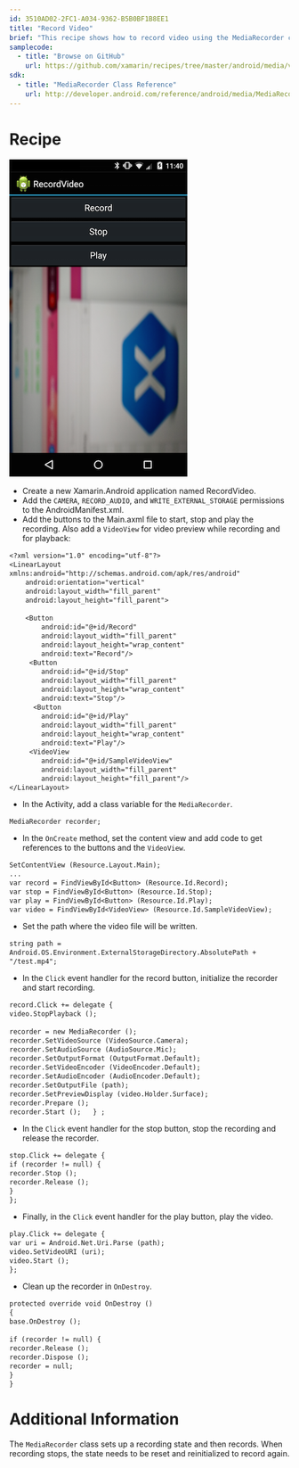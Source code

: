 ```yaml
---
id: 3510AD02-2FC1-A034-9362-B5B0BF1B8EE1
title: "Record Video"
brief: "This recipe shows how to record video using the MediaRecorder class and play it back with the MediaPlayer class."
samplecode:
  - title: "Browse on GitHub" 
    url: https://github.com/xamarin/recipes/tree/master/android/media/video/record_video
sdk:
  - title: "MediaRecorder Class Reference" 
    url: http://developer.android.com/reference/android/media/MediaRecorder.html
---
```


<a name="Recipe" class="injected"></a>

# Recipe

 [ ![](Images/recordvideo.png)](Images/recordvideo.png)

-  Create a new Xamarin.Android application named RecordVideo.
-  Add the `CAMERA`, `RECORD_AUDIO`, and `WRITE_EXTERNAL_STORAGE` permissions to the AndroidManifest.xml.
-  Add the buttons to the Main.axml file to start, stop and play the recording. Also add a `VideoView` for video preview while recording and for playback:


```
<?xml version="1.0" encoding="utf-8"?>
<LinearLayout xmlns:android="http://schemas.android.com/apk/res/android"
    android:orientation="vertical"
    android:layout_width="fill_parent"
    android:layout_height="fill_parent">

    <Button  
        android:id="@+id/Record"
        android:layout_width="fill_parent"
        android:layout_height="wrap_content"
        android:text="Record"/>
     <Button  
        android:id="@+id/Stop"
        android:layout_width="fill_parent"
        android:layout_height="wrap_content"
        android:text="Stop"/>
      <Button  
        android:id="@+id/Play"
        android:layout_width="fill_parent"
        android:layout_height="wrap_content"
        android:text="Play"/>
     <VideoView
        android:id="@+id/SampleVideoView"
        android:layout_width="fill_parent"
        android:layout_height="fill_parent"/>
</LinearLayout>
```

-  In the Activity, add a class variable for the `MediaRecorder`.


```
MediaRecorder recorder;
```

-  In the `OnCreate` method, set the content view and add code to get references to the buttons and the `VideoView`.


```
SetContentView (Resource.Layout.Main);
...
var record = FindViewById<Button> (Resource.Id.Record);
var stop = FindViewById<Button> (Resource.Id.Stop);
var play = FindViewById<Button> (Resource.Id.Play);
var video = FindViewById<VideoView> (Resource.Id.SampleVideoView);
```

-  Set the path where the video file will be written.


```
string path = Android.OS.Environment.ExternalStorageDirectory.AbsolutePath + "/test.mp4";
```

-  In the `Click` event handler for the record button, initialize the recorder and start recording.


```
record.Click += delegate {
video.StopPlayback ();

recorder = new MediaRecorder ();
recorder.SetVideoSource (VideoSource.Camera);
recorder.SetAudioSource (AudioSource.Mic);
recorder.SetOutputFormat (OutputFormat.Default);
recorder.SetVideoEncoder (VideoEncoder.Default);
recorder.SetAudioEncoder (AudioEncoder.Default);
recorder.SetOutputFile (path);
recorder.SetPreviewDisplay (video.Holder.Surface);
recorder.Prepare ();
recorder.Start ();   } ;
```

-  In the `Click` event handler for the stop button, stop the recording and release the recorder.


```
stop.Click += delegate {
if (recorder != null) {
recorder.Stop ();
recorder.Release ();
}
};
```

-  Finally, in the `Click` event handler for the play button, play the video.


```
play.Click += delegate {
var uri = Android.Net.Uri.Parse (path);
video.SetVideoURI (uri);
video.Start ();
};
```

-  Clean up the recorder in `OnDestroy`.


```
protected override void OnDestroy ()
{
base.OnDestroy ();

if (recorder != null) {
recorder.Release ();
recorder.Dispose ();
recorder = null;
}
}
```

 <a name="Additional_Information" class="injected"></a>


# Additional Information

The `MediaRecorder` class sets up a recording state and then records. When
recording stops, the state needs to be reset and reinitialized to record
again.

